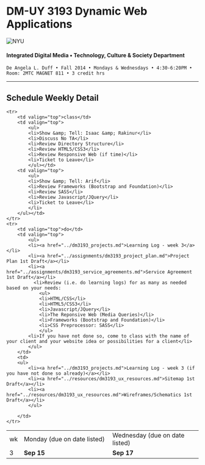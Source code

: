 # DM-UY 3193 Dynamic Web Applications

![NYU](http://ws2.polishedsolid.com/de/nyu_soe_logo.png)
#### Integrated Digital Media • Technology, Culture & Society Department

    De Angela L. Duff • Fall 2014 • Mondays & Wednesdays • 4:30-6:20PM • Room: 2MTC MAGNET 811 • 3 credit hrs

---

## Schedule Weekly Detail

<table>
<tr>
<td>wk</td>
<td>Monday (due on date listed)</td>
<td>Wednesday (due on date listed)</td>
</tr>
<!-- dates -->
    <tr>
        <td valign="top" width="4%">3</td>
        <td valign="top" width="48%"><strong>Sep 15</strong></td>
        <td valign="top" width="48%"><strong>Sep 17</strong></td>
    </tr>

    <tr>
        <td valign="top">class</td>
        <td valign="top">
            <ul>
            <li>Show &amp; Tell: Isaac &amp; Rakinur</li>
            <li>Discuss No TA</li>
            <li>Review Directory Structure</li>
            <li>Review HTML5/CSS3</li>
            <li>Review Responsive Web (if time)</li>
            <li>Ticket to Leave</li>
            </ul></td>
        <td valign="top">
            <ul>
            <li>Show &amp; Tell: Arif</li>
            <li>Review Frameworks (Bootstrap and Foundation)</li>
            <li>Review SASS</li> 
            <li>Review Javascript/JQuery</li>
            <li>Ticket to Leave</li>
            </li>
        </ul></td>
    </tr>
    <tr>
        <td valign="top">do</td>
        <td valign="top">
            <ul>
            <li><a href="../dm3193_projects.md">Learning Log - week 3</a></li>
            <li><a href="../assignments/dm3193_project_plan.md">Project Plan 1st Draft</a></li>
            <li><a href="../assignments/dm3193_service_agreements.md">Service Agreement 1st Draft</a></li>
              <li>Review (i.e. do learning logs) for as many as needed based on your needs: 
                <ul>
                <li>HTML/CSS</li>
                <li>HTML5/CSS3</li>
                <li>Javascript/JQuery</li>
                <li>The Reponsive Web (Media Queries)</li>
                <li>Frameworks (Bootstrap and Foundation)</li>
                <li>CSS Preprocessor: SASS</li>
                </ul>
            <li>If you have not done so, come to class with the name of your client and your website idea or possibilities for a client</li>
            </ul>
        </td>
        <td>
        <ul>
            <li><a href="../dm3193_projects.md">Learning Log - week 3 (if you have not done so already)</a></li>
            <li><a href="../resources/dm3193_ux_resources.md">Sitemap 1st Draft</a></li>
            <li><a href="../resources/dm3193_ux_resources.md">Wireframes/Schematics 1st Draft</a></li>
            </ul>
            
        </td>
    </tr>

</table>
